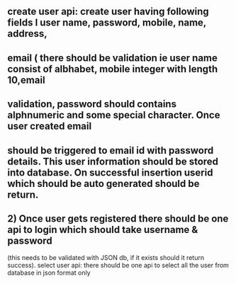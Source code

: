 ## create user api: create user having following fields I user name, password, mobile, name, address, 
## email ( there should be validation ie user name consist of albhabet, mobile integer with length 10,email 
## validation, password should contains alphnumeric and some special character. Once user created email 
## should be triggered to email id with password details. This user information should be stored into database. On successful insertion userid which should be auto generated should be return. 
## 2) Once user gets registered there should be one api to login which should take username & password 
(this needs to be validated with JSON db, if it exists should it return success).
select user api: there should be one api to select all the user from database in json format only
